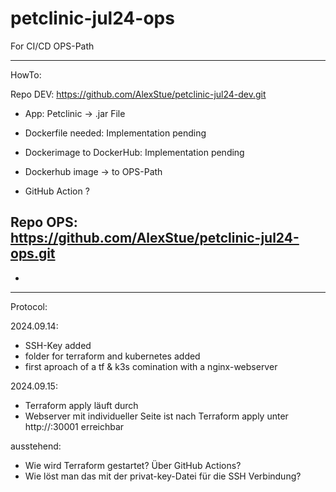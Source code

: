 # petclinic-jul24-ops
For CI/CD OPS-Path

-----------------
HowTo:

Repo DEV: https://github.com/AlexStue/petclinic-jul24-dev.git
- App: Petclinic -> .jar File
+ Dockerfile needed: Implementation pending
+ Dockerimage to DockerHub: Implementation pending
+ Dockerhub image -> to OPS-Path

+ GitHub Action ?

Repo OPS: https://github.com/AlexStue/petclinic-jul24-ops.git
- 
+ 

-----------------
Protocol:

2024.09.14: 
- SSH-Key added
- folder for terraform and kubernetes added
- first aproach of a tf & k3s comination with a nginx-webserver

2024.09.15: 
- Terraform apply läuft durch
- Webserver mit individueller Seite ist nach Terraform apply unter http://<DTS-IP>:30001 erreichbar

ausstehend: 
- Wie wird Terraform gestartet? Über GitHub Actions? 
- Wie löst man das mit der privat-key-Datei für die SSH Verbindung?
